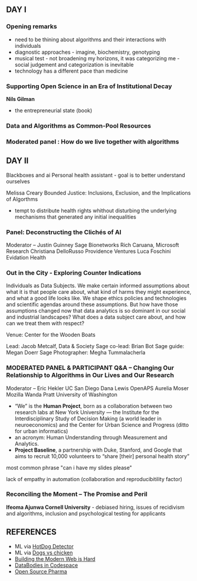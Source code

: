 

## DAY I

### Opening remarks
* need to be thining about algorithms and their interactions with individuals
* diagnostic approaches - imagine, biochemistry, genotyping
* musical test - not broadening my horizons, it was categorizing me - social judgement and categorization is inevitable
* technology has a different pace than medicine

### Supporting Open Science in an Era of Institutional Decay
**Nils Gilman**
* the entrepreneurial state (book)

### Data and Algorithms as Common-Pool Resources

### Moderated panel : How do we live together with algorithms

## DAY II
Blackboxes and ai
Personal health assistant - goal is to better understand ourselves

Melissa Creary
 Bounded Justice: Inclusions, Exclusion, and the Implications of Algorthms
 - tempt to distribute health rights whithout disturbing the underlying mechanisms that generated any initial inequalities
 
### Panel: Deconstructing the Clichés of AI
Moderator – Justin Guinney Sage Bionetworks
Rich Caruana, Microsoft Research
Christiana DelloRusso Providence Ventures
Luca Foschini Evidation Health

### Out in the City - Exploring Counter Indications

Individuals as Data Subjects. We make certain informed assumptions about what it is that people care about, what kind of harms they might experience, and what a good life looks like. We shape ethics policies and technologies and scientific agendas around these assumptions. But how have those assumptions changed now that data analytics is so dominant in our social and industrial landscapes? What does a data subject care about, and how can we treat them with respect? 

Venue: Center for the Wooden Boats

Lead: Jacob Metcalf, Data & Society
Sage co-lead: Brian Bot
Sage guide: Megan Doerr
Sage Photographer: Megha Tummalacherla

### MODERATED PANEL & PARTICIPANT Q&A – Changing Our Relationship to Algorithms in Our Lives and Our Research 

Moderator – Eric Hekler UC San Diego
Dana Lewis OpenAPS
Aurelia Moser Mozilla
Wanda Pratt University of Washington

* “We” is the **Human Project**, born as a collaboration between two research labs at New York University — the Institute for the Interdisciplinary Study of Decision Making (a world leader in neuroeconomics) and the Center for Urban Science and Progress (ditto for urban informatics) 
* an acronym: Human Understanding through Measurement and Analytics.
* **Project Baseline**, a partnership with Duke, Stanford, and Google that aims to recruit 10,000 volunteers to “share [their] personal health story”

most common phrase "can i have my slides please"

lack of empathy in automation (collaboration and reproducibitility factor)

### Reconciling the Moment – The Promise and Peril

**Ifeoma Ajunwa Cornell University** - debiased hiring, issues of recidivism and algorithms, inclusion and psychological testing for applicants

## REFERENCES
* ML via [HotDog Detector](https://github.com/aws-samples/serverless-hotdog-detector)
* ML via [Dogs vs chicken](https://www.google.com/search?q=chicken+vs+poodle&rlz=1C5CHFA_enUS721US724&source=lnms&tbm=isch&sa=X&ved=0ahUKEwj31tjQ78vaAhVR6WMKHfNQBYwQ_AUICigB&biw=1436&bih=780#imgrc=AdS4vjKqmckTCM:)
* [Building the Modern Web is Hard](https://www.oreilly.com/ideas/building-for-the-modern-web-is-really-really-hard)
* [DataBodies in Codespace](https://placesjournal.org/article/databodies-in-codespace/)
* [Open Source Pharma]()

